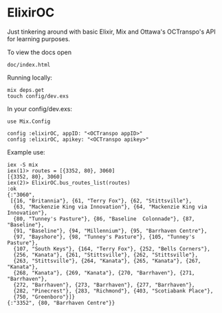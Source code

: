 # ElixirOC

Just tinkering around with basic Elixir, Mix and Ottawa's OCTranspo's API for learning purposes.

To view the docs open 
```
doc/index.html
```

Running locally:
```
mix deps.get
touch config/dev.exs
```

In your config/dev.exs:
```
use Mix.Config

config :elixirOC, appID: "<OCTranspo appID>"
config :elixirOC, apikey: "<OCTranspo apikey>"
```

Example use:
```
iex -S mix
iex(1)> routes = [{3352, 80}, 3060]
[{3352, 80}, 3060]
iex(2)> ElixirOC.bus_routes_list(routes)
:ok
{:"3060",
 [{16, "Britannia"}, {61, "Terry Fox"}, {62, "Stittsville"},
  {63, "Mackenzie King via Innovation"}, {64, "Mackenzie King via Innovation"},
  {80, "Tunney's Pasture"}, {86, "Baseline  Colonnade"}, {87, "Baseline"},
  {91, "Baseline"}, {94, "Millennium"}, {95, "Barrhaven Centre"},
  {97, "Bayshore"}, {98, "Tunney's Pasture"}, {105, "Tunney's Pasture"},
  {107, "South Keys"}, {164, "Terry Fox"}, {252, "Bells Corners"},
  {256, "Kanata"}, {261, "Stittsville"}, {262, "Stittsville"},
  {263, "Stittsville"}, {264, "Kanata"}, {265, "Kanata"}, {267, "Kanata"},
  {268, "Kanata"}, {269, "Kanata"}, {270, "Barrhaven"}, {271, "Barrhaven"},
  {272, "Barrhaven"}, {273, "Barrhaven"}, {277, "Barrhaven"},
  {282, "Pinecrest"}, {283, "Richmond"}, {403, "Scotiabank Place"},
  {750, "Greenboro"}]}
{:"3352", {80, "Barrhaven Centre"}}
```
